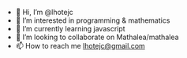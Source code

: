 - 👋 Hi, I’m @lhotejc
- 👀 I’m interested in programming & mathematics
- 🌱 I’m currently learning javascript
- 💞️ I’m looking to collaborate on Mathalea/mathalea
- 📫 How to reach me lhotejc@gmail.com

<!---
lhotejc/lhotejc is a ✨ special ✨ repository because its `README.md` (this file) appears on your GitHub profile.
You can click the Preview link to take a look at your changes.
--->
